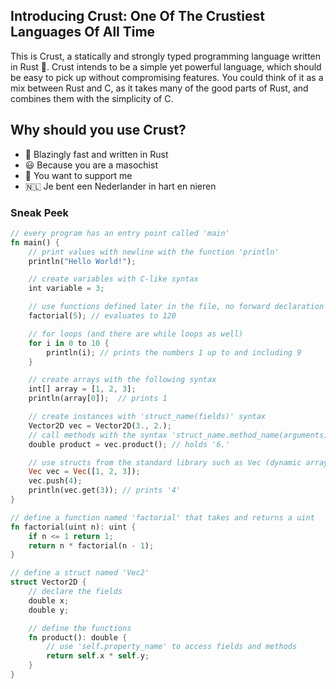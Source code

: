 <H2> Introducing Crust: One Of The Crustiest Languages Of All Time </H2>
This is Crust, a statically and strongly typed programming language written in Rust 🦀. Crust intends to be a simple yet powerful language, which should be easy to pick up without compromising features. You could think of it as a mix between Rust and C, as it takes many of the good parts of Rust, and combines them with the simplicity of C.

<H2>Why should you use Crust?</H2>

- 🚀 Blazingly fast and written in Rust
- 😃 Because you are a masochist
- 🥰 You want to support me
- 🇳🇱 Je bent een Nederlander in hart en nieren

<H3>Sneak Peek</H3>

```rs
// every program has an entry point called 'main'
fn main() {
    // print values with newline with the function 'println'
    println("Hello World!");

    // create variables with C-like syntax
    int variable = 3;

    // use functions defined later in the file, no forward declaration necessary
    factorial(5); // evaluates to 120

    // for loops (and there are while loops as well)
    for i in 0 to 10 {
        println(i); // prints the numbers 1 up to and including 9
    }

    // create arrays with the following syntax
    int[] array = [1, 2, 3];
    println(array[0]);  // prints 1

    // create instances with 'struct_name(fields)' syntax
    Vector2D vec = Vector2D(3., 2.);
    // call methods with the syntax 'struct_name.method_name(arguments)'
    double product = vec.product(); // holds '6.'

    // use structs from the standard library such as Vec (dynamic array)
    Vec vec = Vec([1, 2, 3]);
    vec.push(4);
    println(vec.get(3)); // prints '4'
}

// define a function named 'factorial' that takes and returns a uint
fn factorial(uint n): uint {
    if n <= 1 return 1;
    return n * factorial(n - 1);
}

// define a struct named 'Vec2'
struct Vector2D {
    // declare the fields
    double x;
    double y;

    // define the functions
    fn product(): double {
        // use 'self.property_name' to access fields and methods
        return self.x * self.y;
    }
}
```
